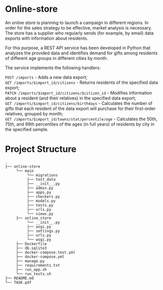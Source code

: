 # Online-store
An online store is planning to launch a campaign in different regions. In order for the sales strategy to be effective, market analysis is necessary. The store has a supplier who regularly sends (for example, by email) data exports with information about residents.

For this purpose, a REST API service has been developed in Python that analyzes the provided data and identifies demand for gifts among residents of different age groups in different cities by month.

The service implements the following handlers:

`POST /imports` - Adds a new data export; <br>
`GET /imports/$import_id/citizens` - Returns residents of the specified data export; <br>
`PATCH /imports/$import_id/citizens/$citizen_id` - Modifies information about a resident (and their relatives) in the specified data export; <br>
`GET /imports/$import_id/citizens/birthdays` - Calculates the number of gifts that each resident of the data export will purchase for their first-order relatives, grouped by month; <br>
`GET /imports/$import_id/towns/stat/percentile/age` - Calculates the 50th, 75th, and 99th percentiles of the ages (in full years) of residents by city in the specified sample. <br>

# Project Structure
```
.
├── online-store
     └── main
          └── migrations
          ├── test_data
          ├── __init__.py
          ├── admin.py
          ├── apps.py
          ├── checkers.py
          ├── models.py
          ├── tests.py
          ├── urls.py
          └── views.py
     ├── online_store
          └── __init__.py
          ├── asgi.py
          ├── settings.py
          ├── urls.py
          └── wsgi.py
     ├── Dockerfile
     ├── db.sqlite3
     ├── docker-compose.test.yml
     ├── docker-compose.yml
     ├── manage.py
     ├── requirements.txt
     ├── run_app.sh
     └── run_tests.sh
├── README.md
└── TASK.pdf
```
